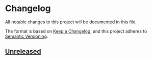 # Changelog

All notable changes to this project will be documented in this file.

The format is based on [Keep a Changelog](https://keepachangelog.com/en/1.0.0/),
and this project adheres to [Semantic Versioning](https://semver.org/spec/v2.0.0.html).

## [Unreleased]


[Unreleased]: https://github.com/{{cookiecutter.github_username}}/{{cookiecutter.project_slug}}/compare/v0.1.0..HEAD
[0.1.0]: https://github.com/{{cookiecutter.github_username}}/{{cookiecutter.project_slug}}/releases/tag/v0.1.0
